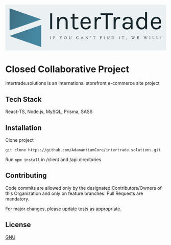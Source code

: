 ![alt text](https://github.com/AdamantiumCore/intertrade.solutions/blob/master/temp_assets/InterTrade_Logo.png?raw=true)

# Closed Collaborative Project
intertrade.solutions is an international storefront e-commerce site project

## Tech Stack
React-TS, Node.js, MySQL, Prisma, SASS

## Installation
Clone project
```
git clone https://github.com/AdamantiumCore/intertrade.solutions.git
```
Run ```npm install``` in /client and /api directories

## Contributing
Code commits are allowed only by the designated Contributors/Owners of this Organization and only on feature branches. Pull Requests are mandatory.

For major changes, please update tests as appropriate.

## License
[GNU](https://www.privacypolicies.com/blog/types-software-licenses/#Gnu_License)
